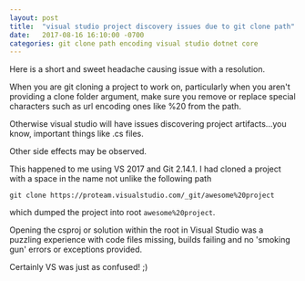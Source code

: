 ```yaml
---
layout: post
title:  "visual studio project discovery issues due to git clone path"
date:   2017-08-16 16:10:00 -0700
categories: git clone path encoding visual studio dotnet core
---
```


Here is a short and sweet headache causing issue with a resolution.

When you are git cloning a project to work on, particularly when you aren't providing a clone folder argument, make sure you remove or replace special characters such as url encoding ones like %20 from the path.

Otherwise visual studio will have issues discovering project artifacts...you know, important things like .cs files. 

Other side effects may be observed.

This happened to me using VS 2017 and Git 2.14.1. I had cloned a project with a space in the name not unlike the following path

`git clone https://proteam.visualstudio.com/_git/awesome%20project`

which dumped the project into root `awesome%20project`.

Opening the csproj or solution within the root in Visual Studio was a puzzling experience with code files missing, builds failing and no 'smoking gun' errors or exceptions provided.

Certainly VS was just as confused! ;) 
